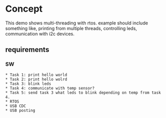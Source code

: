 # Concept
This demo shows multi-threading with rtos.
example should include something like, printing from multiple threads, controlling leds, communication with i2c devices.

## requirements

### SW
	* Task 1: print hello world
	* Task 2: print hello wolrd
	* Task 3: blink leds 
	* Task 4: communicate with temp sensor?
	* Task 5: send task 3 what leds to blink depending on temp from task 4.
	* RTOS
	* USB CDC
	* USB posting
